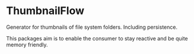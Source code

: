 # ThumbnailFlow

Generator for thumbnails of file system folders.
Including persistence.

This packages aim is to enable the consumer to stay reactive and be quite
memory friendly.
